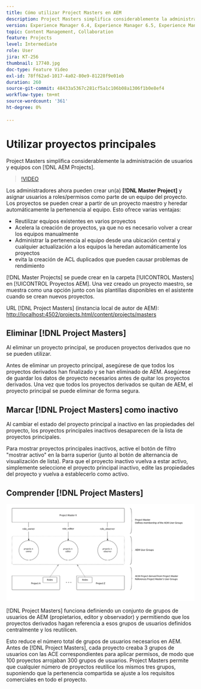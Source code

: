 ```yaml
---
title: Cómo utilizar Project Masters en AEM
description: Project Masters simplifica considerablemente la administración de usuarios y equipos con AEM Projects.
version: Experience Manager 6.4, Experience Manager 6.5, Experience Manager as a Cloud Service
topic: Content Management, Collaboration
feature: Projects
level: Intermediate
role: User
jira: KT-256
thumbnail: 17740.jpg
doc-type: Feature Video
exl-id: 78ff62ad-1017-4a02-80e9-81228f9e01eb
duration: 260
source-git-commit: 48433a5367c281cf5a1c106b08a1306f1b0e8ef4
workflow-type: tm+mt
source-wordcount: '361'
ht-degree: 0%

---
```


# Utilizar proyectos principales

Project Masters simplifica considerablemente la administración de usuarios y equipos con [!DNL AEM Projects].

>[!VIDEO](https://video.tv.adobe.com/v/17740?quality=12&learn=on)

Los administradores ahora pueden crear un(a) **[!DNL Master Project]** y asignar usuarios a roles/permisos como parte de un equipo del proyecto. Los proyectos se pueden crear a partir de un proyecto maestro y heredar automáticamente la pertenencia al equipo. Esto ofrece varias ventajas:

* Reutilizar equipos existentes en varios proyectos
* Acelera la creación de proyectos, ya que no es necesario volver a crear los equipos manualmente
* Administrar la pertenencia al equipo desde una ubicación central y cualquier actualización a los equipos la heredan automáticamente los proyectos
* evita la creación de ACL duplicados que pueden causar problemas de rendimiento

[!DNL Master Projects] se puede crear en la carpeta [!UICONTROL Masters] en [!UICONTROL Proyectos AEM]. Una vez creado un proyecto maestro, se muestra como una opción junto con las plantillas disponibles en el asistente cuando se crean nuevos proyectos.

URL [!DNL Project Masters] (instancia local de autor de AEM): [http://localhost:4502/projects.html/content/projects/masters](http://localhost:4502/projects.html/content/projects/masters)

## Eliminar [!DNL Project Masters]

Al eliminar un proyecto principal, se producen proyectos derivados que no se pueden utilizar.

Antes de eliminar un proyecto principal, asegúrese de que todos los proyectos derivados han finalizado y se han eliminado de AEM. Asegúrese de guardar los datos de proyecto necesarios antes de quitar los proyectos derivados. Una vez que todos los proyectos derivados se quitan de AEM, el proyecto principal se puede eliminar de forma segura.

## Marcar [!DNL Project Masters] como inactivo

Al cambiar el estado del proyecto principal a inactivo en las propiedades del proyecto, los proyectos principales inactivos desaparecen de la lista de proyectos principales.

Para mostrar proyectos principales inactivos, active el botón de filtro &quot;mostrar activo&quot; en la barra superior (junto al botón de alternancia de visualización de lista). Para que el proyecto inactivo vuelva a estar activo, simplemente seleccione el proyecto principal inactivo, edite las propiedades del proyecto y vuelva a establecerlo como activo.

## Comprender [!DNL Project Masters]

![Vista técnica de maestros de proyectos](assets/use-project-masters/project-masters-architecture.png)

[!DNL Project Masters] funciona definiendo un conjunto de grupos de usuarios de AEM (propietarios, editor y observador) y permitiendo que los proyectos derivados hagan referencia a esos grupos de usuarios definidos centralmente y los reutilicen.

Esto reduce el número total de grupos de usuarios necesarios en AEM. Antes de [!DNL Project Masters], cada proyecto creaba 3 grupos de usuarios con las ACE correspondientes para aplicar permisos, de modo que 100 proyectos arrojaban 300 grupos de usuarios. Project Masters permite que cualquier número de proyectos reutilice los mismos tres grupos, suponiendo que la pertenencia compartida se ajuste a los requisitos comerciales en todo el proyecto.
